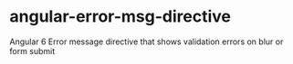 # angular-error-msg-directive
Angular 6 Error message directive that shows validation errors on blur or form submit
